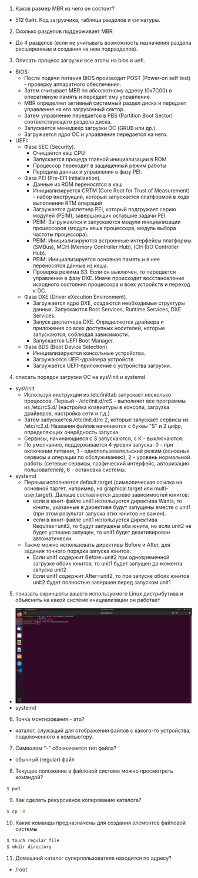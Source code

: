 1. Каков размер MBR из чего он состоит?
  - 512 байт. Код загрузчика, таблица разделов и сигнатуры.
2. Сколько разделов поддерживает MBR
  - До 4 разделов (если не учитывать возможность назначения раздела расширенным и создания на нем подразделов).
3. Описать процесс загрузки все этапы на bios и uefi.
  - BIOS:
    - После подачи питания BIOS производит POST (Power-on self test) - проверку аппаратного обеспечения.
    - Затем считывает MBR по абсолютному адресу (0x7C00) в оперативную память и передает ему управление.
    - MBR определяет активный системный раздел диска и передает управление на его загрузочный сектор.
    - Затем управление передается в PBS (Partition Boot Sector) соответствующего раздела диска.
    - Запускается менеджер загрузки ОС (GRUB или др.).
    - Загружается ядро ОС и управление передается на него.
  - UEFI:
    - Фаза SEC (Security).
      - Очищается кэш CPU
      - Запускается процеда главной инициализации в ROM
      - Процессор переходит в защищенный режим работы
      - Передача данных и управления в фазу PEI.
    - Фаза PEI (Pre-EFI Initialization).
      - Данные из ROM переносятся в кэш
      - Инициализируется CRTM (Core Root for Trust of Measurement) - набор инструкций, который запускается платформой в ходе выполнения RTM операций
      - Загружается диспетчер PEI, который подгружает серию модулей (PEIM), завершающих оставшие задачи PEI.
      - PEIM: Загружаются и запускаются модули инициализации процессоров (модуль кеша процессора, модуль выбора частоты процессора).
      - PEIM: Инициализируются встроенные интерфейсы платформы (SMBus), MCH (Memory Controller Hub), ICH (I/O Controller Hub).
      - PEIM: Инициализируется основная память и в нее переносятся данные из кеша.
      - Проверка режима S3. Если он выключен, то передается управление в фазу DXE. Иначе происходит восстановление исходного состояния процессора и всех устройств и переход к ОС.
    - Фаза DXE (Driver eXecution Environment).
      - Загружается ядро DXE, создаются необходимые структуры данных. Запускаются Boot Services, Runtime Services, DXE Services.
      - Запуск диспетчера DXE. Определяются драйвера и приложения со всех доступных носителей, которые запускаются, соблюдая зависимости.
      - Запускается UEFI Boot Manager.
    - Фаза BDS (Boot Device Selection).
      - Инициализируются консольные устройства.
      - Загружаются UEFI-драйвера устройств
      - Загружается UEFI-приложение с устройства загрузки.
4. описать порядок загрузки ОС на sysVinit и systemd
  - sysVinit
    - Используя инструкции из /etc/inittab запускает несколько процессов. Первый - /etc/init.d/rcS - выполняет все программы из /etc/rcS.d/ (настройка клавиатуры в консоли, загрузка драйверов, настройка сети и т.д.)
    - Затем запускается /etc/init.d/rc 2, которые запускает сервисы из /etc/rc2.d. Названия файлов начинаются с буквы "S" и 2 цифр, определяющих очерёдность запуска.
    - Сервисы, начинающиеся с S запускаются, с K - выключаются.
    - По умолчанию, поддерживается 4 уровня запуска: 0 - при включении питания, 1 - однопользовательский режим (основные сервисы и операции по обслуживанию), 2 - уровень нормальной работы (сетевые сервисы, графический интерфейс, авторизация пользователей), 6 - остановка системы.
  - systemd
    - Первым исполняется default.target (символическая ссылка на основной таргет, например, на graphical.target или multi-user.target). Дальше составляется дерево зависимостей юнитов:
      - если в юнит-файле unit1 используется директива Wants, то юниты, указанные в директиве будут запущены вместе с unit1 (при этом результат запуска этих юнитов не важен).
      - если в юнит-файле unit1 используется директива Requires=unit2, то будут запущены оба юнита, но если unit2 не будет успешно запущен, то unit1 будет деактивирован автоматически.
    - Также можно использовать директивы Before и After, для задания точного порядка запуска юнитов:
      - Если unit1 содержит Before=unit2 при одновременной загрузке обоих юнитов, то unit1 будет запущен до момента запуска unit2
      - Если unit1 содержит After=unit2, то при запуске обоих юнитов unit2 будет полностью завершен перед запуском unit1
5. показать скриншоты вашего используемого Linux дистрибутива и объяснить на какой системе инициализации он работает
  - ![Screenshot](picture1.png)
  - systemd
6. Точка монтирования - это?
  - каталог, служащий для отображения файлов с какого-то устройства, подключенного к компьютеру.
7. Символом "-" обозначается тип файла?
  - обычный (regular) файл
8. Текущее положение в файловой системе можно просмотреть командой?
```bash
$ pwd
```
9. Как сделать рекурсивное копирование каталога?
```bash
$ cp -R
```
10. Какие команды предназначены для создания элементов файловой системы
```bash
$ touch regular_file
$ mkdir directory
```
11. Домашний каталог суперпользователя находится по адресу?
  - /root